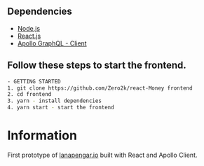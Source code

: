 ## Dependencies

 * [Node.js](https://nodejs.org/en/)
 * [React.js](https://reactjs.org/)
 * [Apollo GraphQL - Client](https://www.apollographql.com/client)

## Follow these steps to start the frontend.
```bash
- GETTING STARTED
1. git clone https://github.com/Zero2k/react-Money frontend
2. cd frontend
3. yarn - install dependencies
4. yarn start - start the frontend
```

# Information

First prototype of [lanapengar.io](https://lanapengar.io) built with React and Apollo Client.
